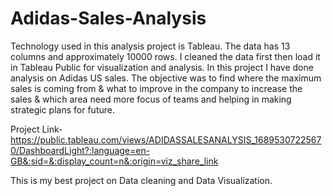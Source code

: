 # Adidas-Sales-Analysis
Technology used in this analysis project is Tableau. The data has 13 columns and approximately 10000 rows. I cleaned the data first then load it in Tableau Public for visualization and analysis. 
In this project I have done analysis on Adidas US sales. The objective was to find where the maximum sales is coming from & what to improve in the company to increase the sales & which area need
more focus of teams and helping in making strategic plans for future. 

Project Link- https://public.tableau.com/views/ADIDASSALESANALYSIS_16895307225670/DashboardLight?:language=en-GB&:sid=&:display_count=n&:origin=viz_share_link

This is my best project on Data cleaning and Data Visualization.
